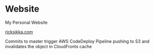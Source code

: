 # Website
My Personal Website

[ricksikka.com](https://ricksikka.com)

Commits to master trigger AWS CodeDeploy Pipeline pushing to S3 and invalidates the object in CloudFronts cache
